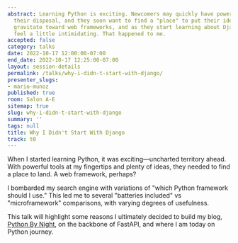 ```yaml
---
abstract: Learning Python is exciting. Newcomers may quickly have powerful tools at
  their disposal, and they soon want to find a "place" to put their ideas. Some may
  gravitate toward web frameworks, and as they start learning about Django, it might
  feel a little intimidating. That happened to me.
accepted: false
category: talks
date: 2022-10-17 12:00:00-07:00
end_date: 2022-10-17 12:25:00-07:00
layout: session-details
permalink: /talks/why-i-didn-t-start-with-django/
presenter_slugs:
- mario-munoz
published: true
room: Salon A-E
sitemap: true
slug: why-i-didn-t-start-with-django
summary: ''
tags: null
title: Why I Didn't Start With Django
track: t0
---
```


When I started learning Python, it was exciting&mdash;uncharted territory ahead. With powerful tools at my fingertips and plenty of ideas, they needed to find a place to land. A web framework, perhaps?

I bombarded my search engine with variations of "which Python framework should I use." This led me to several "batteries included" vs "microframework" comparisons, with varying degrees of usefulness.

This talk will highlight some reasons I ultimately decided to build my blog, [Python By Night](https://www.pythonbynight.com), on the backbone of FastAPI, and where I am today on Python journey.